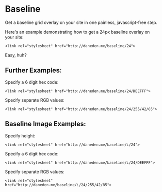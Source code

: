 # Baseline
Get a baseline grid overlay on your site in one painless, javascript-free step.

Here's an example demonstrating how to get a 24px baseline overlay on your site:

```<link rel="stylesheet" href="http://daneden.me/baseline/24">```

Easy, huh?
	
## Further Examples:

Specify a 6 digit hex code: 

```<link rel="stylesheet" href="http://daneden.me/baseline/24/DEEFFF">```

Specify separate RGB values: 

```<link rel="stylesheet" href="http://daneden.me/baseline/24/255/42/85">```

## Baseline Image Examples:

Specify height:

```<link rel="stylesheet" href="http://daneden.me/baseline/i/24">```

Specify a 6 digit hex code: 

```<link rel="stylesheet" href="http://daneden.me/baseline/i/24/DEEFFF">```

Specify separate RGB values: 

```<link rel="stylesheet" href="http://daneden.me/baseline/i/24/255/42/85">```
